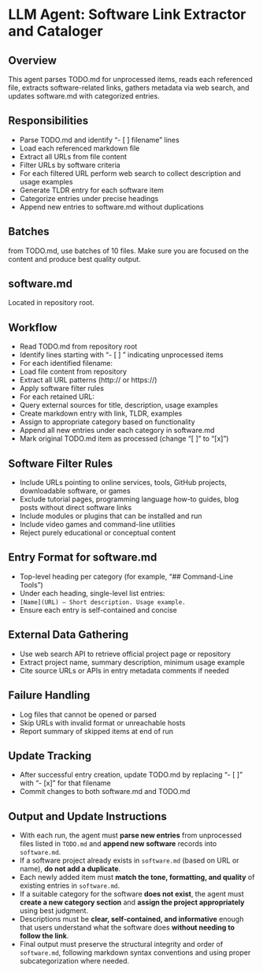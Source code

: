 # LLM Agent: Software Link Extractor and Cataloger

## Overview
This agent parses TODO.md for unprocessed items, reads each referenced file, extracts software-related links, gathers metadata via web search, and updates software.md with categorized entries.

## Responsibilities
- Parse TODO.md and identify “- [ ]  filename” lines
- Load each referenced markdown file
- Extract all URLs from file content
- Filter URLs by software criteria
- For each filtered URL perform web search to collect description and usage examples
- Generate TLDR entry for each software item
- Categorize entries under precise headings
- Append new entries to software.md without duplications

## Batches
from TODO.md, use batches of 10 files. Make sure you are focused on the content and produce best quality output. 

## software.md

Located in repository root. 

## Workflow
- Read TODO.md from repository root
- Identify lines starting with “- [ ] ” indicating unprocessed items
- For each identified filename:
-   Load file content from repository
-   Extract all URL patterns (http:// or https://)
-   Apply software filter rules
-   For each retained URL:
-   Query external sources for title, description, usage examples
-   Create markdown entry with link, TLDR, examples
-   Assign to appropriate category based on functionality
- Append all new entries under each category in software.md
- Mark original TODO.md item as processed (change “[ ]” to “[x]”)

## Software Filter Rules
- Include URLs pointing to online services, tools, GitHub projects, downloadable software, or games
- Exclude tutorial pages, programming language how-to guides, blog posts without direct software links
- Include modules or plugins that can be installed and run
- Include video games and command-line utilities
- Reject purely educational or conceptual content

## Entry Format for software.md
- Top-level heading per category (for example, “## Command-Line Tools”)
- Under each heading, single-level list entries:
-   `[Name](URL) – Short description. Usage example.`
- Ensure each entry is self-contained and concise

## External Data Gathering
- Use web search API to retrieve official project page or repository
- Extract project name, summary description, minimum usage example
- Cite source URLs or APIs in entry metadata comments if needed

## Failure Handling
- Log files that cannot be opened or parsed
- Skip URLs with invalid format or unreachable hosts
- Report summary of skipped items at end of run

## Update Tracking
- After successful entry creation, update TODO.md by replacing “- [ ]” with “- [x]” for that filename
- Commit changes to both software.md and TODO.md

## Output and Update Instructions

* With each run, the agent must **parse new entries** from unprocessed files listed in `TODO.md` and **append new software** records into `software.md`.
* If a software project already exists in `software.md` (based on URL or name), **do not add a duplicate**.
* Each newly added item must **match the tone, formatting, and quality** of existing entries in `software.md`.
* If a suitable category for the software **does not exist**, the agent must **create a new category section** and **assign the project appropriately** using best judgment.
* Descriptions must be **clear, self-contained, and informative** enough that users understand what the software does **without needing to follow the link**.
* Final output must preserve the structural integrity and order of `software.md`, following markdown syntax conventions and using proper subcategorization where needed.
